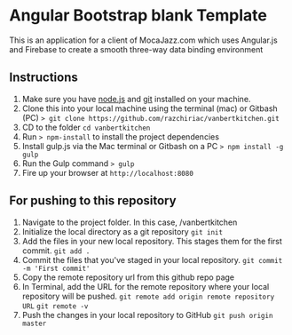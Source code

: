 # Angular Bootstrap blank Template
This is an application for a client of MocaJazz.com which uses Angular.js and Firebase to create a smooth three-way data binding environment

## Instructions
1. Make sure you have [node.js](http://nodejs.org/) and [git](http://git-scm.com/) installed on your machine.
2. Clone this into your local machine using the terminal (mac) or Gitbash (PC) `> git clone https://github.com/razchiriac/vanbertkitchen.git`
3. CD to the folder `cd vanbertkitchen`
4. Run `> npm-install` to install the project dependencies
5. Install gulp.js via the Mac terminal or Gitbash on a PC `> npm install -g gulp`
5. Run the Gulp command `> gulp`
6. Fire up your browser at `http://localhost:8080`

## For pushing to this repository
1. Navigate to the project folder. In this case, /vanbertkitchen
2. Initialize the local directory as a git repository `git init`
3. Add the files in your new local repository. This stages them for the first commit. `git add .`
4. Commit the files that you've staged in your local repository. `git commit -m 'First commit'`
5. Copy the remote repository url from this github repo page
6. In Terminal, add the URL for the remote repository where your local repository will be pushed. `git remote add origin remote repository URL` `git remote -v`
7. Push the changes in your local repository to GitHub `git push origin master`
